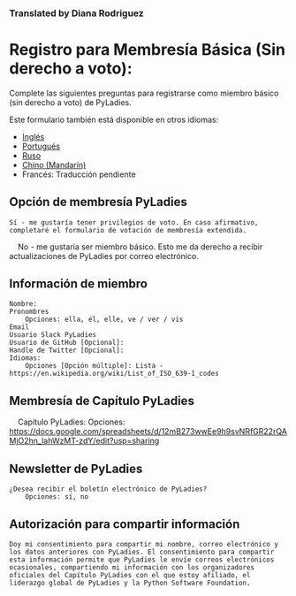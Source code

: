 ### Translated by Diana Rodriguez

# Registro para Membresía Básica (Sin derecho a voto):

Complete las siguientes preguntas para registrarse como miembro básico (sin derecho a voto) de PyLadies.

Este formulario también está disponible en otros idiomas:

- [Inglés](https://github.com/pyladies/project-admin-logisitics/blob/master/forms/basic-membership-form-en.md)
- [Portugués](https://github.com/pyladies/project-admin-logisitics/blob/master/forms/basic-membership-form-pt.md)
- [Ruso](https://github.com/pyladies/project-admin-logisitics/blob/master/forms/basic-membership-form-ru.md)
- [Chino (Mandarín)](https://github.com/pyladies/project-admin-logisitics/blob/master/forms/basic-membership-form-cn.md)
- Francés: Traducción pendiente

## Opción de membresía PyLadies
    
    Sí - me gustaría tener privilegios de voto. En caso afirmativo, completaré el formulario de votación de membresía extendida.
    No - me gustaría ser miembro básico. Esto me da derecho a recibir actualizaciones de PyLadies por correo electrónico.
    
## Información de miembro
    
    Nombre:
    Pronombres
        Opciones: ella, él, elle, ve / ver / vis
    Email
    Usuario Slack PyLadies
    Usuario de GitHub [Opcional]:
    Handle de Twitter [Opcional]:
    Idiomas:
        Opciones [Opción múltiple]: Lista -  https://en.wikipedia.org/wiki/List_of_ISO_639-1_codes
         
## Membresía de Capítulo PyLadies

    Capítulo PyLadies:
        Opciones: https://docs.google.com/spreadsheets/d/12mB273wwEe9h9svNRfGR22rQAMjO2hn_lahWzMT-zdY/edit?usp=sharing

## Newsletter de PyLadies 

    ¿Desea recibir el boletín electrónico de PyLadies?
        Opciones: sí, no

## Autorización para compartir información
        
    Doy mi consentimiento para compartir mi nombre, correo electrónico y los datos anteriores con PyLadies. El consentimiento para compartir esta información permite que PyLadies le envíe correos electrónicos ocasionales, compartiendo mi información con los organizadores oficiales del Capítulo PyLadies con el que estoy afiliado, el liderazgo global de PyLadies y la Python Software Foundation.
